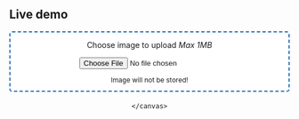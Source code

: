<style>
    #form {
        background: white;
        border-radius: 5px;
        border: 2px dashed #2268b2;
        border-image: none;
        max-width: 500px;
        margin-left: auto;
        margin-right: auto;
        text-align: center;
    }

    #container {
        text-align: center;
        margin-left: auto;
        margin-right: auto;
    }

    #canvas {
        #display: none;
    }
    
    .privacy {
        font-size: 12px;
    }
</style>

## Live demo
<div id="form">
    <p>Choose image to upload <i>Max 1MB</i></p>
    <input type="file" id="file" accept="image/*" />
    <p class="privacy">Image will not be stored!</p>
</div>
<div id="container">
    <h4 id="message"></h4>
    <canvas id="canvas">

    </canvas>
</div>
<script src="script.js"></script>

